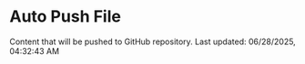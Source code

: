 # Auto Push File

Content that will be pushed to GitHub repository.
Last updated: 06/28/2025, 04:32:43 AM